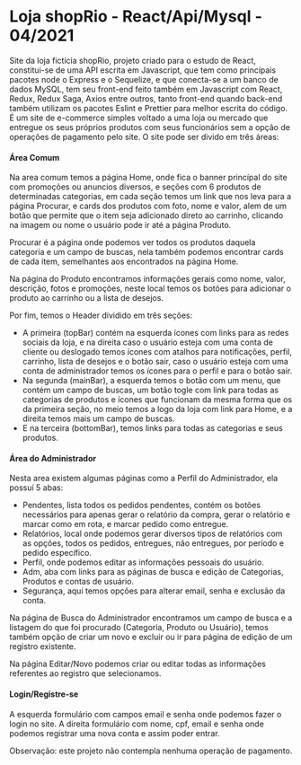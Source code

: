 # Loja shopRio -  React/Api/Mysql - 04/2021
Site da loja fictícia shopRio, projeto criado para o estudo de React, constitui-se de uma API escrita em Javascript, que tem como princípais pacotes node o Express e o Sequelize, e que conecta-se a um banco de dados MySQL, tem seu front-end feito também em Javascript com React, Redux, Redux Saga, Axios entre outros, tanto front-end quando back-end também utilizam os pacotes Eslint e Prettier para melhor escrita do código. É um site de e-commerce simples voltado a uma loja ou mercado que entregue os seus próprios produtos com seus funcionários sem a opção de operações de pagamento pelo site.
O site pode ser divido em três áreas:

#### Área Comum
Na area comum temos a página Home, onde fica o banner princípal do site com promoções ou anuncios diversos, e seções com 6 produtos de determinadas categorias, em cada seção temos um link que nos leva para a página Procurar, e cards dos produtos com foto, nome e valor, alem de um botão que permite que o item seja adicionado direto ao carrinho, clicando na imagem ou nome o usuário pode ir até a página Produto.

Procurar é a página onde podemos ver todos os produtos daquela categoria e um campo de buscas, nela também podemos encontrar cards de cada item, semelhantes aos encontrados na página Home.

Na página do Produto encontramos informações gerais como nome, valor, descrição, fotos e promoções, neste local temos os botões para adicionar o produto ao carrinho ou a lista de desejos.

Por fim, temos o Header dividido em três seções:

 - A primeira (topBar) contém na esquerda ícones com links para as redes sociais da loja, e na direita caso o usuário esteja com uma conta de cliente ou deslogado temos ícones com atalhos para notificações, perfil, carrinho, lista de desejos e o botão sair, caso o usuário esteja com uma conta de administrador temos os ícones para o perfil e para o botão sair.
 - Na segunda (mainBar), a esquerda temos o botão com um menu, que contém um campo de buscas, um botão togle com link para todas as categorias de produtos e ícones que funcionam da mesma forma que os da primeira seção, no meio temos a logo da loja com link para Home, e a direita temos mais um campo de buscas.
 - E na terceira (bottomBar), temos links para todas as categorias e seus produtos.

#### Área do Administrador
Nesta area existem algumas páginas como a Perfil do Administrador, ela possuí 5 abas:
- Pendentes, lista todos os pedidos pendentes, contém os botões necessários para apenas gerar o relatório da compra, gerar o relatório e marcar como em rota, e marcar pedido como entregue.
- Relatórios, local onde podemos gerar diversos tipos de relatórios com as opções, todos os pedidos, entregues, não entregues, por período e pedido específico.
- Perfil, onde podemos editar as informações pessoais do usuário.
- Adm, aba com links para as páginas de busca e edição de Categorias, Produtos e contas de usuário.
- Segurança, aqui temos opções para alterar email, senha e exclusão da conta.

Na página de Busca do Administrador encontramos um campo de busca e a listagem do que foi procurado (Categoria, Produto ou Usuário), temos também opção de criar um novo e excluir ou ir para página de edição de um registro existente.

Na página Editar/Novo podemos criar ou editar todas as informações referentes ao registro que selecionamos.

#### Login/Registre-se
A esquerda formulário com campos email e senha onde podemos fazer o login no site. A direita formulário com nome, cpf, email e senha onde podemos registrar uma nova conta e assim poder entrar.

Observação: este projeto não contempla nenhuma operação de pagamento.
